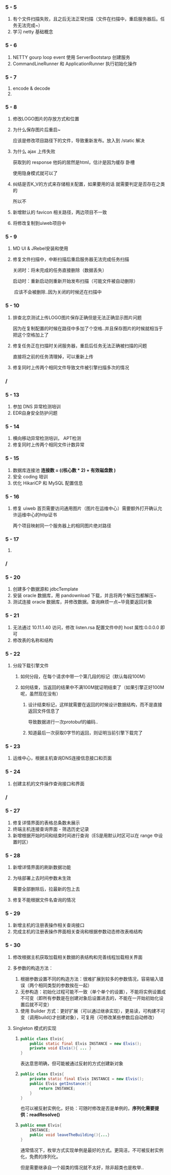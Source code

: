 ### 5 - 5

1. 有个文件扫描失败，且之后无法正常扫描（文件在扫描中，重启服务器后。任务无法完成~）
2. 学习 netty 基础概念

### 5 - 6

1. NETTY gourp loop event 使用 ServerBootstarp 创建服务
2. CommandLineRunner 和 ApplicationRunner 执行初始化操作

### 5 - 7

1. encode & decode
2. 

### 5 - 8

1. 修改LOGO图片的存放方式和位置

2. 为什么保存图片后重启~

   应该是修改项目路径下的文件，导致重新发布。放入到 /static 解决

3. 为什么 ajax 上传失败

   获取到的 response 他妈的居然是html，估计是因为缓存 卧槽

   使用隐身模式就可以了

4. 纠结是否K_V的方式来存储相关配置，如果要用的话 就需要判定是否存在之类的

   所以不

5. 新增默认的 favicon 相关路径，两边项目不一致

6. 将修改复制到uiweb项目中

### 5 - 9

1. MD UI & JRebel安装和使用

2. 修复文件扫描中，中断扫描后重启服务器无法完成任务扫描

   关闭时：将未完成的任务直接删除（数据丢失）

   启动时：重新启动则重新开始发布扫描（可能文件被自动删除）

   ​	应该不会被删除..因为关闭的时候还在扫描中

### 5 - 10

1. 排查北京测试上传LOGO图片保存正确但是无法正确显示图片问题

   因为在复制配置的时候在路径中多加了个空格..并且保存图片的时候就相当于把这个空格加上了

2. 修复任务正在扫描时关闭服务器，重启后任务无法正确被扫描的问题

   直接将之前的任务清理掉，可以重新上传

3. 修复同时上传两个相同文件导致文件被引擎扫描多次的情况

### /

### 5 - 13

1. 参加 DNS 异常检测培训
2. EDR自身安全防护问题

### 5 - 14

1. 横向移动异常检测培训， APT检测
2. 修复同时上传两个相同文件计数异常

### 5 - 15

1. 数据库连接池 **连接数 = ((核心数 \* 2) + 有效磁盘数 )**
2. 安全 coding 培训
3. 优化 HikariCP 和 MySQL 配置信息

### 5 - 16

1. 修复 uiweb 首页需要访问通用图片（图片在运维中心）需要额外打开确认允许运维中心的http证书

   两个项目映射同一个服务器上的相同图片绝对路径

### 5 - 17

1. 

### /

### 5 - 20

1. 创建多个数据源和 jdbcTemplate
2. 安装 oracle 数据库，用 pandownload 下载，并且将两个解压包都解压~
3. 测试连接 oracle 数据库，并修改数据。查询麻烦一点~毕竟要返回对象

### 5 - 21

1. 无法通过 10.11.1.40 访问，修改 listen.rsa 配置文件中的 host 属性:0.0.0.0 即可
2. 修改表的名称和结构

### 5 - 22

1. 分段下载引擎文件

   1. 如何分段，在每个请求中带一个第几段的标记（默认每段100M）

   2. 如何结束，当返回的结果中不满100M就证明结束了（如果引擎正好100M呢，虽然现在没有）

      1. 设计结束标记，这样就需要在返回的时候设计数据结构，而不是直接返回文件信息了

         导致数据进行一次protobuf的编码..

      2. 知道最后一次获取0字节的返回，则证明当前引擎下载完了

### 5 - 23

1. 运维中心，根据主机查询DNS连接信息接口和页面

### 5 - 24

1. 创建主机的文件操作查询接口和界面

### / 

### 5 - 27

1. 修复详情界面的表格总条数未展示
2. 终端主机连接查询界面 - 筛选历史记录
3. 新增根据开始时间和结束时间进行查询（ES是用默认时区可以在 range 中设置时区）

### 5 - 28

1. 新增详情界面的刷新数据功能

2. 为啥部署上去时间参数未生效

   需要全部删除后，拉最新的包上去

3. 修复不能根据文件名查询的情况

### 5 - 29

1. 新增主机的注册表操作相关查询接口
2. 完成主机的注册表操作界面相关查询和根据参数动态修改表格结构

### 5 - 30

1. 修改根据主机获取加载相关数据的表结构和完善线程加载相关界面

2. 多参数的构造方法：

   1. 根据参数设置不同的构造方法：很难扩展到较多的参数情况，容易输入错误（两个相同类型的参数挨在一起）
   2. 无参构造：初始化过程可能不一致（单个单个的设置），不能将实例设置成不可变（即所有参数是在创建对象后设置进去的，不能在一开始初始化设置后就不可变）
   3. 使用 Builder 方式：更好扩展（可以通过继承实现），更易读，可构建不可变（调用build()才创建对象），可复用（可修改某些参数后自动修改）

3. Singleton 模式的实现

   1. ```java
      public class Elvis{
          public static final Elvis INSTANCE = new Elvis();
          private void Elvis(){ ... }
      }
      ```

      表达意思明确，但可能被通过反射的方式创建新对象

   2. ```java
      public class Elvis{
          private static final Elvis INSTANCE = new Elvis();
          public Elvis getInstance(){
              return INSTANCE;
          }
      }
      ```

      也可以被反射实例化，好处：可随时修改是否是单例的，**序列化需要提供：readResolve()**

   3. ```java
      public enum Elvis{
          INSTANCE;
          public void leaveTheBuilding(){...}
      }
      ```

      通常情况下，枚举方式实现单例是最好的方式。更简洁，不可被反射实例化，免费的序列化。

      但是需要继承自一个超类的情况就不太好，除非超类也是枚举..